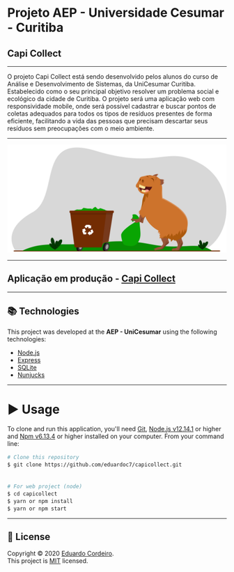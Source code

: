 # Projeto AEP - Universidade Cesumar - Curitiba
## Capi Collect 

---
O projeto Capi Collect está sendo desenvolvido pelos alunos do curso de Análise e Desenvolvimento de Sistemas, da UniCesumar Curitiba. Estabelecido como o seu principal objetivo resolver um problema social e ecológico da cidade de Curitiba. O projeto será uma aplicação web com responsividade mobile, onde será possível cadastrar e buscar pontos de coletas adequados para todos os tipos de resíduos presentes de forma eficiente, facilitando a vida das pessoas que precisam descartar seus resíduos sem preocupações com o meio ambiente. 

---

<p align="center">
    <img alt="CapiCollect Background" width="600px" src="https://raw.githubusercontent.com/eduardoc7/capicollect/master/public/assets/home-background2.png" />   
</p>

---

## Aplicação em produção - [Capi Collect](https://capicollect.herokuapp.com/)

---
## 📚 Technologies

This project was developed at the **AEP - UniCesumar** using the following technologies:

- [Node.js](https://nodejs.org/en/)
- [Express](https://expressjs.com/pt-br/)
- [SQLite](https://www.sqlite.org/index.html)
- [Nunjucks](https://mozilla.github.io/nunjucks/)
---
# ▶ Usage

To clone and run this application, you'll need [Git](https://git-scm.com), [Node.js v12.14.1](https://nodejs.org/en/) or higher and [Npm v6.13.4](https://www.npmjs.com/) or higher installed on your computer. From your command line:

```bash
# Clone this repository
$ git clone https://github.com/eduardoc7/capicollect.git


# For web project (node)
$ cd capicollect
$ yarn or npm install
$ yarn or npm start

```
---

## 📝 License

Copyright © 2020 [Eduardo Cordeiro](https://github.com/eduardoc7).<br />
This project is [MIT](https://github.com/eduardoc7/capicollect/blob/master/LICENSE.md) licensed.